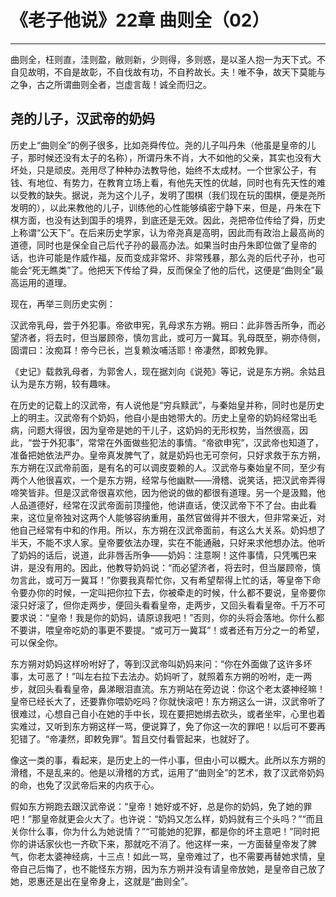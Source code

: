 # 《老子他说》22章 曲则全（02）

------

曲则全，枉则直，洼则盈，敝则新，少则得，多则惑，是以圣人抱一为天下式。不自见故明，不自是故彰，不自伐故有功，不自矜故长。夫！唯不争，故天下莫能与之争，古之所谓曲则全者，岂虚言哉！诚全而归之。

## 尧的儿子，汉武帝的奶妈

历史上“曲则全”的例子很多，比如尧舜传位。尧的儿子叫丹朱（他虽是皇帝的儿子，那时候还没有太子的名称），所谓丹朱不肖，大不如他的父亲，其实也没有大坏处，只是顽皮。尧用尽了种种办法教导他，始终不太成材。一个世家公子，有钱、有地位、有势力，在教育立场上看，有他先天性的优越，同时也有先天性的难以受教的缺失。据说，尧为这个儿子，发明了围棋（我们现在玩的围棋，便是尧所发明的），以此来教他的儿子，训练他的心性能够缜密宁静下来，但是，丹朱在下棋方面，也没有达到国手的境界，到底还是无效。因此，尧把帝位传给了舜，历史上称谓“公天下”。在后来历史学家，认为帝尧真是高明，因此而有政治上最高尚的道德，同时也是保全自己后代子孙的最高办法。如果当时由丹朱即位做了皇帝的话，也许可能是作威作福，反而变成非常坏、非常残暴，那么尧的后代子孙，也可能会“死无瞧类”了。他把天下传给了舜，反而保全了他的后代，这便是“曲则全”最高运用的道理。

现在，再举三则历史实例：

汉武帝乳母，尝于外犯事。帝欲申宪，乳母求东方朔。朔曰：此非唇舌所争，而必望济者，将去时，但当屡顾帝，慎勿言此，或可万一冀耳。乳母既至，朔亦侍侧，固谓曰：汝痴耳！帝今已长，岂复赖汝哺活耶！帝凄然，即敕免罪。

《史记》载救乳母者，为郭舍人，现在据刘向《说苑》等记，说是东方朔。余姑且认为是东方朔，较有趣味。

在历史的记载上的汉武帝，有人说他是“穷兵黩武”，与秦始皇并称，同时也是历史上的明主。汉武帝有个奶妈，他自小是由她带大的。历史上皇帝的奶妈经常出毛病，问题大得很，因为皇帝是她的干儿子，这奶妈的无形权势，当然很高，因此，“尝于外犯事”，常常在外面做些犯法的事情。“帝欲申宪”，汉武帝也知道了，准备把她依法严办。皇帝真发脾气了，就是奶妈也无可奈何，只好求救于东方朔，东方朔在汉武帝前面，是有名的可以调皮耍赖的人。汉武帝与秦始皇不同，至少有两个人他很喜欢，一个是东方朔，经常与他幽默——滑稽、说笑话，把汉武帝弄得啼笑皆非。但是汉武帝很喜欢他，因为他说的做的都很有道理。另一个是汲黯，他人品道德好，经常在汉武帝面前顶撞他，他讲直话，使汉武帝下不了台。由此看来，这位皇帝独对这两个人能够容纳重用，虽然官做得并不很大，但非常亲近，对他自己经常有中和的作用。所以，东方朔在汉武帝面前，有这么大关系。奶妈想了半天，不能不求人家。皇帝要依法办理，实在不能通融，只好来求他想办法。他听了奶妈的话后，说道，此非唇舌所争——奶妈：注意啊！这件事情，只凭嘴巴来讲，是没有用的。因此，他教导奶妈说：“而必望济者，将去时，但当屡顾帝，慎勿言此，或可万一冀耳！”你要我真帮忙你，又有希望帮得上忙的话，等皇帝下命令要办你的时候，一定叫把你拉下去，你被牵走的时候，什么都不要说，皇帝要你滚只好滚了，但你走两步，便回头看看皇帝，走两步，又回头看看皇帝。千万不可要求说：“皇帝！我是你的奶妈，请原谅我吧！”否则，你的头将会落地。你什么都不要讲，喂皇帝吃奶的事更不要提。“或可万一冀耳”！或者还有万分之一的希望，可以保全你。

东方朔对奶妈这样吩咐好了，等到汉武帝叫奶妈来问：“你在外面做了这许多坏事，太可恶了！”叫左右拉下去法办。奶妈听了，就照着东方朔的吩咐，走一两步，就回头看看皇帝，鼻涕眼泪直流。东方朔站在旁边说：你这个老太婆神经嘛！皇帝已经长大了，还要靠你喂奶吃吗？你就快滚吧！东方朔这么一讲，汉武帝听了很难过，心想自己自小在她的手中长，现在要把她绑去砍头，或者坐牢，心里也着实难过，又听到东方朔这样一骂，便说算了，免了你这一次的罪吧！以后可不要再犯错了。“帝凄然，即敕免罪”。暂且交付看管起来，也就好了。

像这一类的事，看起来，是历史上的一件小事，但由小可以概大。此所以东方朔的滑稽，不是乱来的。他是以滑稽的方式，运用了“曲则全”的艺术，救了汉武帝奶妈的命，也免了汉武帝后来的内疚于心。

假如东方朔跑去跟汉武帝说：“皇帝！她好或不好，总是你的奶妈，免了她的罪吧！”那皇帝就更会火大了。也许说：“奶妈又怎么样，奶妈就有三个头吗？”“而且关你什么事，你为什么为她说情？”“可能她的犯罪，都是你的坏主意吧！”同时把你的讲话家伙也一齐砍下来，那就吃不消了。他这样一来，一方面替皇帝发了脾气，你老太婆神经病，十三点！如此一骂，皇帝难过了，也不需要再替她求情，皇帝自己后悔了，也不能怪东方朔，因为东方朔并没有请皇帝放她，是皇帝自己放了她，恩惠还是出在皇帝身上，这就是“曲则全”。